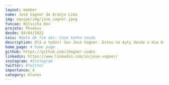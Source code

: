 ```yaml
---
layout: member
name: José Vagner de Araújo Lima
img: equipe/img/jose_vagner.jpeg
funcao: Bolsista Dev
projeto: Phoebus
desde: 04/04/2022
saiu: #data de fim obs: Caso tenha saido
description: Olá a todos! Sou José Vagner. Estou no Ayty desde o dia 04/04/2022. No início, passei três meses no programa de integração "onboarding", que teve como objetivo me preparar para a minha participação na empresa Phoebus. Após o onboarding, tive a oportunidade de ingressar no squad PayStore. Tenho experiência nas tecnologias Java, Spring Boot, JavaScript, TypeScript, AngularJS e suas versões posteriores. Além disso, tenho conhecimentos em HTML e CSS, na parte de Banco de Dados, tenho experiência em trabalhar com MongoDB, OracleDB e SQL em geral. Possuo conhecimentos em modelagem de dados e consultas.
home_page: # home page
github: https://github.com/JVagner-codes
linkedin: https://www.linkedin.com/in/jose-vagner/
instagram: #Instagram
twitter: #Twitter
importance: 4
category: Alunos
---
```

